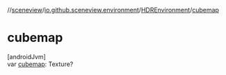 //[sceneview](../../../index.md)/[io.github.sceneview.environment](../index.md)/[HDREnvironment](index.md)/[cubemap](cubemap.md)

# cubemap

[androidJvm]\
var [cubemap](cubemap.md): Texture?
